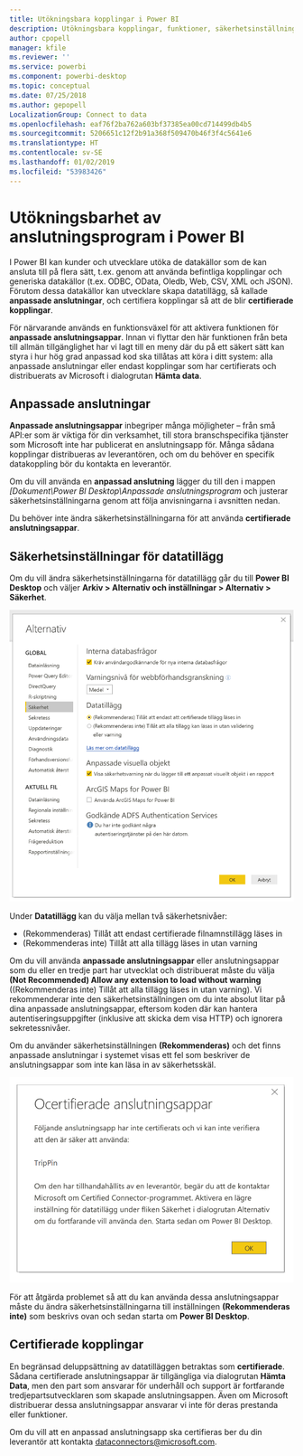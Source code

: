 ```yaml
---
title: Utökningsbara kopplingar i Power BI
description: Utökningsbara kopplingar, funktioner, säkerhetsinställningar och certifierade kopplingar
author: cpopell
manager: kfile
ms.reviewer: ''
ms.service: powerbi
ms.component: powerbi-desktop
ms.topic: conceptual
ms.date: 07/25/2018
ms.author: gepopell
LocalizationGroup: Connect to data
ms.openlocfilehash: eaf76f2ba762a603bf37385ea00cd714499db4b5
ms.sourcegitcommit: 5206651c12f2b91a368f509470b46f3f4c5641e6
ms.translationtype: HT
ms.contentlocale: sv-SE
ms.lasthandoff: 01/02/2019
ms.locfileid: "53983426"
---
```

# <a name="connector-extensibility-in-power-bi"></a>Utökningsbarhet av anslutningsprogram i Power BI

I Power BI kan kunder och utvecklare utöka de datakällor som de kan ansluta till på flera sätt, t.ex. genom att använda befintliga kopplingar och generiska datakällor (t.ex. ODBC, OData, Oledb, Web, CSV, XML och JSON). Förutom dessa datakällor kan utvecklare skapa datatillägg, så kallade **anpassade anslutningar**, och certifiera kopplingar så att de blir **certifierade kopplingar**.

För närvarande används en funktionsväxel för att aktivera funktionen för **anpassade anslutningsappar**. Innan vi flyttar den här funktionen från beta till allmän tillgänglighet har vi lagt till en meny där du på ett säkert sätt kan styra i hur hög grad anpassad kod ska tillåtas att köra i ditt system: alla anpassade anslutningar eller endast kopplingar som har certifierats och distribuerats av Microsoft i dialogrutan **Hämta data**.

## <a name="custom-connectors"></a>Anpassade anslutningar

**Anpassade anslutningsappar** inbegriper många möjligheter – från små API:er som är viktiga för din verksamhet, till stora branschspecifika tjänster som Microsoft inte har publicerat en anslutningsapp för. Många sådana kopplingar distribueras av leverantören, och om du behöver en specifik datakoppling bör du kontakta en leverantör.

Om du vill använda en **anpassad anslutning** lägger du till den i mappen *\[Dokument\\Power BI Desktop\\Anpassade anslutningsprogram* och justerar säkerhetsinställningarna genom att följa anvisningarna i avsnitten nedan.

Du behöver inte ändra säkerhetsinställningarna för att använda **certifierade anslutningsappar**.

## <a name="data-extension-security"></a>Säkerhetsinställningar för datatillägg

Om du vill ändra säkerhetsinställningarna för datatillägg går du till **Power BI Desktop** och väljer **Arkiv > Alternativ och inställningar > Alternativ > Säkerhet**.

![Välj om du vill läsa in anpassade anslutningar med säkerhetsalternativ för datatillägg](media/desktop-connector-extensibility/data-extension-security-1.png)

Under **Datatillägg** kan du välja mellan två säkerhetsnivåer:

* (Rekommenderas) Tillåt att endast certifierade filnamnstillägg läses in
* (Rekommenderas inte) Tillåt att alla tillägg läses in utan varning

Om du vill använda **anpassade anslutningsappar** eller anslutningsappar som du eller en tredje part har utvecklat och distribuerat måste du välja **(Not Recommended) Allow any extension to load without warning** ((Rekommenderas inte) Tillåt att alla tillägg läses in utan varning). Vi rekommenderar inte den säkerhetsinställningen om du inte absolut litar på dina anpassade anslutningsappar, eftersom koden där kan hantera autentiseringsuppgifter (inklusive att skicka dem visa HTTP) och ignorera sekretessnivåer.

Om du använder säkerhetsinställningen **(Rekommenderas)** och det finns anpassade anslutningar i systemet visas ett fel som beskriver de anslutningsappar som inte kan läsa in av säkerhetsskäl.

![En dialogruta beskriver anpassade anslutningar som inte kan läsas in på grund av säkerhetsinställningarna, i det här fallet TripPin](media/desktop-connector-extensibility/data-extension-security-2.png)

För att åtgärda problemet så att du kan använda dessa anslutningsappar måste du ändra säkerhetsinställningarna till inställningen **(Rekommenderas inte)** som beskrivs ovan och sedan starta om **Power BI Desktop**.

## <a name="certified-connectors"></a>Certifierade kopplingar

En begränsad deluppsättning av datatilläggen betraktas som **certifierade**. Sådana certifierade anslutningsappar är tillgängliga via dialogrutan **Hämta Data**, men den part som ansvarar för underhåll och support är fortfarande tredjepartsutvecklaren som skapade anslutningsappen. Även om Microsoft distribuerar dessa anslutningsappar ansvarar vi inte för deras prestanda eller funktioner.

Om du vill att en anpassad anslutningsapp ska certifieras ber du din leverantör att kontakta dataconnectors@microsoft.com.

